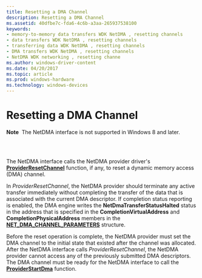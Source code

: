 ```yaml
---
title: Resetting a DMA Channel
description: Resetting a DMA Channel
ms.assetid: 40dfbe7c-fda6-4c6b-a3aa-265937538100
keywords:
- memory-to-memory data transfers WDK NetDMA , resetting channels
- data transfers WDK NetDMA , resetting channels
- transferring data WDK NetDMA , resetting channels
- DMA transfers WDK NetDMA , resetting channels
- NetDMA WDK networking , resetting channe
ms.author: windows-driver-content
ms.date: 04/20/2017
ms.topic: article
ms.prod: windows-hardware
ms.technology: windows-devices
---
```


# Resetting a DMA Channel


**Note**  The NetDMA interface is not supported in Windows 8 and later.

 

## <a href="" id="ddk-resetting-a-dma-channel-ng"></a>


The NetDMA interface calls the NetDMA provider driver's [**ProviderResetChannel**](https://msdn.microsoft.com/library/windows/hardware/ff570400) function, if any, to reset a dynamic memory access (DMA) channel.

In *ProviderResetChannel*, the NetDMA provider should terminate any active transfer immediately without completing the transfer of the data that is associated with the current DMA descriptor. If completion status reporting is enabled, the DMA engine writes the **NetDmaTransferStatusHalted** status in the address that is specified in the **CompletionVirtualAddress** and **CompletionPhysicalAddress** members in the [**NET\_DMA\_CHANNEL\_PARAMETERS**](https://msdn.microsoft.com/library/windows/hardware/ff568732) structure.

Before the reset operation is complete, the NetDMA provider must set the DMA channel to the initial state that existed after the channel was allocated. After the NetDMA interface calls *ProviderResetChannel*, the NetDMA provider cannot access any of the previously submitted DMA descriptors. The DMA channel must be ready for the NetDMA interface to call the [**ProviderStartDma**](https://msdn.microsoft.com/library/windows/hardware/ff570404) function.

 

 






